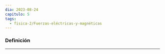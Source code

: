 ```yaml
---
dia: 2023-08-24
capitulo: 5
tags:
  - fisica-2/Fuerzas-eléctricas-y-magnéticas
---
```

### Definición
---
